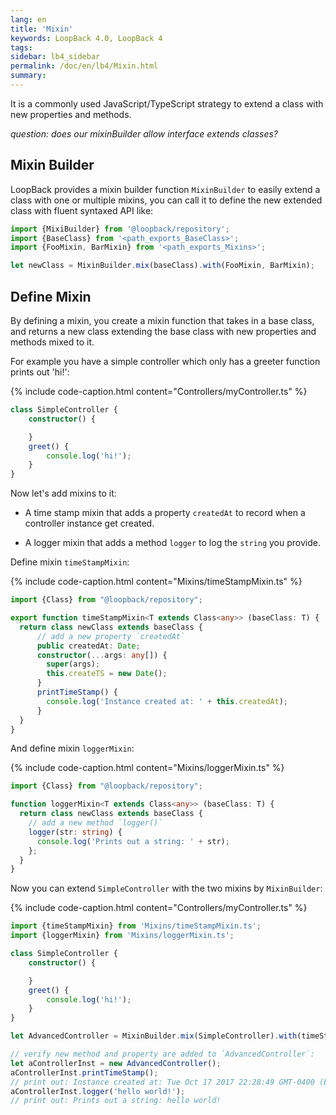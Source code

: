 ```yaml
---
lang: en
title: 'Mixin'
keywords: LoopBack 4.0, LoopBack 4
tags:
sidebar: lb4_sidebar
permalink: /doc/en/lb4/Mixin.html
summary:
---
```


It is a commonly used JavaScript/TypeScript strategy to extend a class with new properties and methods.

*question: does our mixinBuilder allow interface extends classes?*

## Mixin Builder

LoopBack provides a mixin builder function `MixinBuilder` to easily extend a class 
with one or multiple mixins,
you can call it to define the new extended class with fluent syntaxed API like:

```ts
import {MixiBuilder} from '@loopback/repository';
import {BaseClass} from '<path_exports_BaseClass>';
import {FooMixin, BarMixin} from '<path_exports_Mixins>';

let newClass = MixinBuilder.mix(baseClass).with(FooMixin, BarMixin);
```

## Define Mixin

By defining a mixin, you create a mixin function that takes in a base class, 
and returns a new class extending the base class with new properties and methods mixed to it.

For example you have a simple controller which only has a greeter function prints out 'hi!':

{% include code-caption.html content="Controllers/myController.ts" %}

```ts
class SimpleController {
    constructor() {

    }
    greet() {
        console.log('hi!');
    }
}
```

Now let's add mixins to it:

- A time stamp mixin that adds a property `createdAt` to record when a controller instance get created.

- A logger mixin that adds a method `logger` to log the `string` you provide.

Define mixin `timeStampMixin`:

{% include code-caption.html content="Mixins/timeStampMixin.ts" %}

```ts
import {Class} from "@loopback/repository";

export function timeStampMixin<T extends Class<any>> (baseClass: T) {
  return class newClass extends baseClass {
      // add a new property `createdAt`
      public createdAt: Date;
      constructor(...args: any[]) {
        super(args);
        this.createTS = new Date();
      }
      printTimeStamp() {
        console.log('Instance created at: ' + this.createdAt);  
      }
  }
}
```

And define mixin `loggerMixin`:

{% include code-caption.html content="Mixins/loggerMixin.ts" %}

```ts
import {Class} from "@loopback/repository";

function loggerMixin<T extends Class<any>> (baseClass: T) {
  return class newClass extends baseClass {
    // add a new method `logger()`
    logger(str: string) {
      console.log('Prints out a string: ' + str);
    };
  }
}
```

Now you can extend `SimpleController` with the two mixins by `MixinBuilder`:

{% include code-caption.html content="Controllers/myController.ts" %}

```ts
import {timeStampMixin} from 'Mixins/timeStampMixin.ts';
import {loggerMixin} from 'Mixins/loggerMixin.ts';

class SimpleController {
    constructor() {

    }
    greet() {
        console.log('hi!');
    }
}

let AdvancedController = MixinBuilder.mix(SimpleController).with(timeStampMixin, loggerMixin);

// verify new method and property are added to `AdvancedController`:
let aControllerInst = new AdvancedController();
aControllerInst.printTimeStamp();
// print out: Instance created at: Tue Oct 17 2017 22:28:49 GMT-0400 (EDT)
aControllerInst.logger('hello world!');
// print out: Prints out a string: hello world!
```